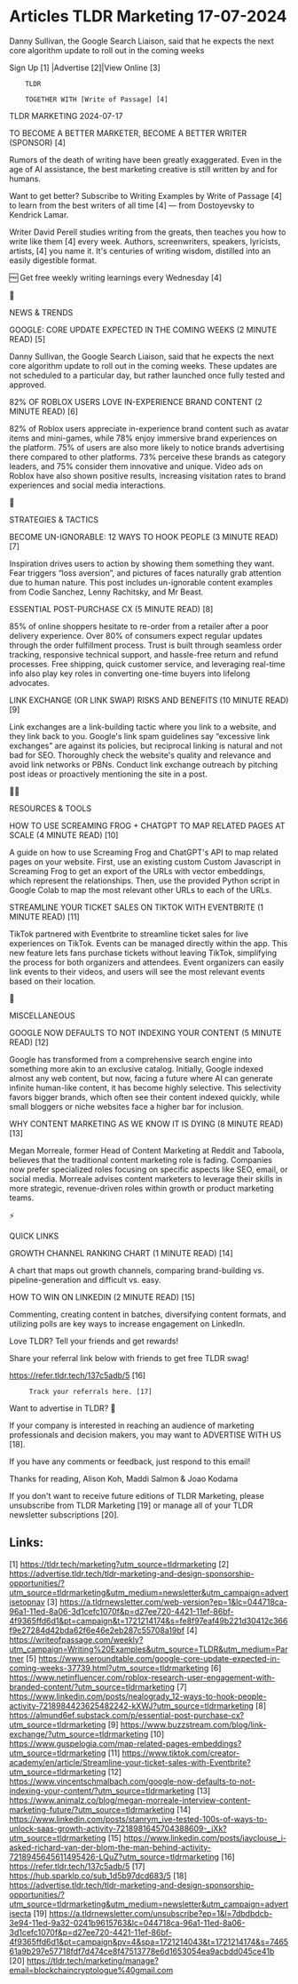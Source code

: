 # Articles TLDR Marketing 17-07-2024

Danny Sullivan, the Google Search Liaison, said that he expects the
next core algorithm update to roll out in the coming weeks  

 Sign Up [1] |Advertise [2]|View Online [3] 

		TLDR 

		TOGETHER WITH [Write of Passage] [4]

TLDR MARKETING 2024-07-17

 TO BECOME A BETTER MARKETER, BECOME A BETTER WRITER (SPONSOR) [4] 

 Rumors of the death of writing have been greatly exaggerated. Even in
the age of AI assistance, the best marketing creative is still written
by and for humans.

Want to get better? Subscribe to Writing Examples by Write of Passage
[4] to learn from the best writers of all time [4] — from
Dostoyevsky to Kendrick Lamar.

Writer David Perell studies writing from the greats, then teaches you
how to write like them [4] every week. Authors, screenwriters,
speakers, lyricists, artists, [4] you name it. It's centuries of
writing wisdom, distilled into an easily digestible format.

🆓 Get free weekly writing learnings every Wednesday [4]

📱 

NEWS & TRENDS

 GOOGLE: CORE UPDATE EXPECTED IN THE COMING WEEKS (2 MINUTE READ) [5] 

 Danny Sullivan, the Google Search Liaison, said that he expects the
next core algorithm update to roll out in the coming weeks. These
updates are not scheduled to a particular day, but rather launched
once fully tested and approved. 

 82% OF ROBLOX USERS LOVE IN-EXPERIENCE BRAND CONTENT (2 MINUTE READ)
[6] 

 82% of Roblox users appreciate in-experience brand content such as
avatar items and mini-games, while 78% enjoy immersive brand
experiences on the platform. 75% of users are also more likely to
notice brands advertising there compared to other platforms. 73%
perceive these brands as category leaders, and 75% consider them
innovative and unique. Video ads on Roblox have also shown positive
results, increasing visitation rates to brand experiences and social
media interactions. 

🚀 

STRATEGIES & TACTICS

 BECOME UN-IGNORABLE: 12 WAYS TO HOOK PEOPLE (3 MINUTE READ) [7] 

 Inspiration drives users to action by showing them something they
want. Fear triggers “loss aversion”, and pictures of faces
naturally grab attention due to human nature. This post includes
un-ignorable content examples from Codie Sanchez, Lenny Rachitsky, and
Mr Beast. 

 ESSENTIAL POST-PURCHASE CX (5 MINUTE READ) [8] 

 85% of online shoppers hesitate to re-order from a retailer after a
poor delivery experience. Over 80% of consumers expect regular updates
through the order fulfillment process. Trust is built through seamless
order tracking, responsive technical support, and hassle-free return
and refund processes. Free shipping, quick customer service, and
leveraging real-time info also play key roles in converting one-time
buyers into lifelong advocates. 

 LINK EXCHANGE (OR LINK SWAP) RISKS AND BENEFITS (10 MINUTE READ) [9] 

 Link exchanges are a link-building tactic where you link to a
website, and they link back to you. Google's link spam guidelines say
“excessive link exchanges” are against its policies, but
reciprocal linking is natural and not bad for SEO. Thoroughly check
the website's quality and relevance and avoid link networks or PBNs.
Conduct link exchange outreach by pitching post ideas or proactively
mentioning the site in a post. 

🧑‍💻 

RESOURCES & TOOLS

 HOW TO USE SCREAMING FROG + CHATGPT TO MAP RELATED PAGES AT SCALE (4
MINUTE READ) [10] 

 A guide on how to use Screaming Frog and ChatGPT's API to map related
pages on your website. First, use an existing custom Custom Javascript
in Screaming Frog to get an export of the URLs with vector embeddings,
which represent the relationships. Then, use the provided Python
script in Google Colab to map the most relevant other URLs to each of
the URLs. 

 STREAMLINE YOUR TICKET SALES ON TIKTOK WITH EVENTBRITE (1 MINUTE
READ) [11] 

 TikTok partnered with Eventbrite to streamline ticket sales for live
experiences on TikTok. Events can be managed directly within the app.
This new feature lets fans purchase tickets without leaving TikTok,
simplifying the process for both organizers and attendees. Event
organizers can easily link events to their videos, and users will see
the most relevant events based on their location. 

🎁 

MISCELLANEOUS

 GOOGLE NOW DEFAULTS TO NOT INDEXING YOUR CONTENT (5 MINUTE READ) [12]


 Google has transformed from a comprehensive search engine into
something more akin to an exclusive catalog. Initially, Google indexed
almost any web content, but now, facing a future where AI can generate
infinite human-like content, it has become highly selective. This
selectivity favors bigger brands, which often see their content
indexed quickly, while small bloggers or niche websites face a higher
bar for inclusion. 

 WHY CONTENT MARKETING AS WE KNOW IT IS DYING (8 MINUTE READ) [13] 

 Megan Morreale, former Head of Content Marketing at Reddit and
Taboola, believes that the traditional content marketing role is
fading. Companies now prefer specialized roles focusing on specific
aspects like SEO, email, or social media. Morreale advises content
marketers to leverage their skills in more strategic, revenue-driven
roles within growth or product marketing teams. 

⚡ 

QUICK LINKS

 GROWTH CHANNEL RANKING CHART (1 MINUTE READ) [14] 

 A chart that maps out growth channels, comparing brand-building vs.
pipeline-generation and difficult vs. easy. 

 HOW TO WIN ON LINKEDIN (2 MINUTE READ) [15] 

 Commenting, creating content in batches, diversifying content
formats, and utilizing polls are key ways to increase engagement on
LinkedIn. 

Love TLDR? Tell your friends and get rewards!

 Share your referral link below with friends to get free TLDR swag! 

 https://refer.tldr.tech/137c5adb/5 [16] 

		 Track your referrals here. [17] 

Want to advertise in TLDR? 📰

 If your company is interested in reaching an audience of marketing
professionals and decision makers, you may want to ADVERTISE WITH US
[18]. 

 If you have any comments or feedback, just respond to this email! 

Thanks for reading, 
Alison Koh, Maddi Salmon & Joao Kodama 

If you don't want to receive future editions of TLDR Marketing, please
unsubscribe from TLDR Marketing [19] or manage all of your TLDR
newsletter subscriptions [20]. 

 

Links:
------
[1] https://tldr.tech/marketing?utm_source=tldrmarketing
[2] https://advertise.tldr.tech/tldr-marketing-and-design-sponsorship-opportunities/?utm_source=tldrmarketing&utm_medium=newsletter&utm_campaign=advertisetopnav
[3] https://a.tldrnewsletter.com/web-version?ep=1&lc=044718ca-96a1-11ed-8a06-3d1cefc1070f&p=d27ee720-4421-11ef-86bf-4f9365ffd6d1&pt=campaign&t=1721214174&s=fe8f97eaf49b221d30412c366f9e27284d42bda62f6e46e2eb287c55708a19bf
[4] https://writeofpassage.com/weekly?utm_campaign=Writing%20Examples&utm_source=TLDR&utm_medium=Partner
[5] https://www.seroundtable.com/google-core-update-expected-in-coming-weeks-37739.html?utm_source=tldrmarketing
[6] https://www.netinfluencer.com/roblox-research-user-engagement-with-branded-content/?utm_source=tldrmarketing
[7] https://www.linkedin.com/posts/nealogrady_12-ways-to-hook-people-activity-7218984423625482242-kXWJ?utm_source=tldrmarketing
[8] https://almund6ef.substack.com/p/essential-post-purchase-cx?utm_source=tldrmarketing
[9] https://www.buzzstream.com/blog/link-exchange/?utm_source=tldrmarketing
[10] https://www.guspelogia.com/map-related-pages-embeddings?utm_source=tldrmarketing
[11] https://www.tiktok.com/creator-academy/en/article/Streamline-your-ticket-sales-with-Eventbrite?utm_source=tldrmarketing
[12] https://www.vincentschmalbach.com/google-now-defaults-to-not-indexing-your-content/?utm_source=tldrmarketing
[13] https://www.animalz.co/blog/megan-morreale-interview-content-marketing-future/?utm_source=tldrmarketing
[14] https://www.linkedin.com/posts/stanrym_ive-tested-100s-of-ways-to-unlock-saas-growth-activity-7218981645704388609-_jXk?utm_source=tldrmarketing
[15] https://www.linkedin.com/posts/jayclouse_i-asked-richard-van-der-blom-the-man-behind-activity-7218945645611495426-LQuZ?utm_source=tldrmarketing
[16] https://refer.tldr.tech/137c5adb/5
[17] https://hub.sparklp.co/sub_1d5b97dcd683/5
[18] https://advertise.tldr.tech/tldr-marketing-and-design-sponsorship-opportunities/?utm_source=tldrmarketing&utm_medium=newsletter&utm_campaign=advertisecta
[19] https://a.tldrnewsletter.com/unsubscribe?ep=1&l=7dbdbdcb-3e94-11ed-9a32-0241b9615763&lc=044718ca-96a1-11ed-8a06-3d1cefc1070f&p=d27ee720-4421-11ef-86bf-4f9365ffd6d1&pt=campaign&pv=4&spa=1721214043&t=1721214174&s=746561a9b297e57718fdf7d474ce8f47513778e6d1653054ea9acbdd045ce41b
[20] https://tldr.tech/marketing/manage?email=blockchaincryptologue%40gmail.com